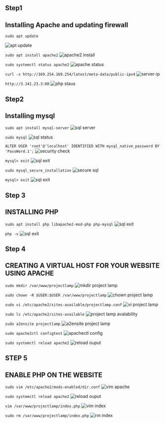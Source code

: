 ## Step1 

## Installing Apache and updating firewall

`sudo apt update`

![apt update](./images/apt-update.PNG)

`sudo apt install apache2`
![apache2 install](./images/apache2_install.PNG)

`sudo systemctl status apache2`
![apache status](./images/apache_status.PNG)

`curl -s http://169.254.169.254/latest/meta-data/public-ipv4`
![server-ip](./images/serverip.PNG)

`http://3.141.23.3:80`
![php staus](./images/apache_page.PNG)

## Step2  

## Installing mysql

`sudo apt install mysql-server`
![sql server](./images/mysql-server.PNG)

`sudo mysql`
![sql status](./images/sql-status.PNG)


`ALTER USER 'root'@'localhost' IDENTIFIED WITH mysql_native_password BY 'PassWord.1';`
![security check](./images/security-check.PNG)

`mysql> exit`
![sql exit](./images/exit-sql.PNG)

`sudo mysql_secure_installation`
![secure sql](./images/secure-sql.PNG)

`mysql> exit`
![sql exit](./images/exit-sql.PNG)

## Step 3

## INSTALLING PHP

`sudo apt install php libapache2-mod-php php-mysql`
![sql exit](./images/install-php.PNG)

`php -v`
![sql exit](./images/php-status.PNG)



## Step 4

##  CREATING A VIRTUAL HOST FOR YOUR WEBSITE USING APACHE

`sudo mkdir /var/www/projectlamp`
![mkdir project lamp](./images/mkdir-projectlamp.PNG)

 `sudo chown -R $USER:$USER /var/www/projectlamp`
 ![chown project lamp](./images/chown-projectlamp.PNG)

 `sudo vi /etc/apache2/sites-available/projectlamp.conf`
 ![vi project lamp](./images/vi-projectlamp.PNG)

 `sudo ls /etc/apache2/sites-available`
 ![project lamp avalability](./images/projectlamp-ava.PNG)

 `sudo a2ensite projectlamp`
  ![ a2ensite project lamp](./images/a2ensite.PNG)

  `sudo apache2ctl configtest`
  ![ apachectl config](./images/apachectl-status.PNG)

  `sudo systemctl reload apache2`
   ![ reload ouput](./images/edit-vim.PNG)

   ## STEP 5 
   
   ##  ENABLE PHP ON THE WEBSITE

   `sudo vim /etc/apache2/mods-enabled/dir.conf`
   ![ vim apache](./images/edit-vim.PNG)

   `sudo systemctl reload apache2`
   ![ reload ouput](./images/edit-vim.PNG)

   `vim /var/www/projectlamp/index.php`
   ![ vim index](./images/vim-index.PNG)

   `sudo rm /var/www/projectlamp/index.php`
   ![ rm index](./images/rm-index.PNG)


